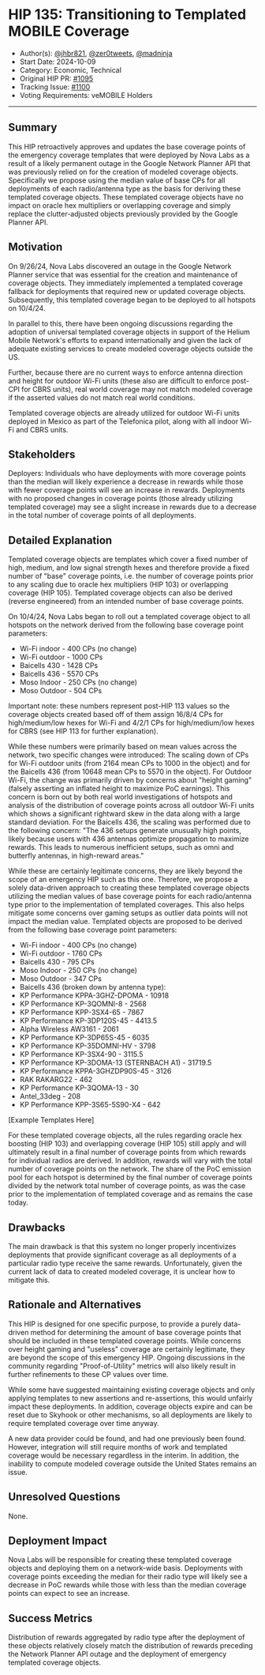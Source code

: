 # HIP 135: Transitioning to Templated MOBILE Coverage

- Author(s): [@jhbr821](https://github.com/jhbr821), [@zer0tweets](https://github.com/zer0tweets), [@madninja](https://github.com/madninja)
- Start Date: 2024-10-09
- Category: Economic, Technical
- Original HIP PR: [#1095](https://github.com/helium/HIP/pull/1095)
- Tracking Issue: [#1100](https://github.com/helium/HIP/issues/1100)
- Voting Requirements: veMOBILE Holders

---

## Summary

[summary]: #summary

This HIP retroactively approves and updates the base coverage points of the emergency coverage templates that were deployed by Nova Labs as a result of a likely permanent outage in the Google Network Planner API that was previously relied on for the creation of modeled coverage objects. Specifically we propose using the median value of base CPs for all deployments of each radio/antenna type as the basis for deriving these templated coverage objects. These templated coverage objects have no impact on oracle hex multipliers or overlapping coverage and simply replace the clutter-adjusted objects previously provided by the Google Planner API.

## Motivation
[motivation]: #motivation

On 9/26/24, Nova Labs discovered an outage in the Google Network Planner service that was essential for the creation and maintenance of coverage objects. They immediately implemented a templated coverage fallback for deployments that required new or updated coverage objects. Subsequently, this templated coverage began to be deployed to all hotspots on 10/4/24.

In parallel to this, there have been ongoing discussions regarding the adoption of universal templated coverage objects in support of the Helium Mobile Network's efforts to expand internationally and given the lack of adequate existing services to create modeled coverage objects outside the US.

Further, because there are no current ways to enforce antenna direction and height for outdoor Wi-Fi units (these also are difficult to enforce post-CPI for CBRS units), real world coverage may not match modeled coverage if the asserted values do not match real world conditions.

Templated coverage objects are already utilized for outdoor Wi-Fi units deployed in Mexico as part of the Telefonica pilot, along with all indoor Wi-Fi and CBRS units.

## Stakeholders
[stakeholders]: #stakeholders

Deployers: Individuals who have deployments with more coverage points than the median will likely experience a decrease in rewards while those with fewer coverage points will see an increase in rewards. Deployments with no proposed changes in coverage points (those already utilizing templated coverage) may see a slight increase in rewards due to a decrease in the total number of coverage points of all deployments.

## Detailed Explanation
[detailed-explanation]: #detailed-explanation

Templated coverage objects are templates which cover a fixed number of high, medium, and low signal strength hexes and therefore provide a fixed number of "base" coverage points, i.e. the number of coverage points prior to any scaling due to oracle hex multipliers (HIP 103) or overlapping coverage (HIP 105). Templated coverage objects can also be derived (reverse engineered) from an intended number of base coverage points.

On 10/4/24, Nova Labs began to roll out a templated coverage object to all hotspots on the network derived from the following base coverage point parameters:

* Wi-Fi indoor - 400 CPs (no change)
* Wi-Fi outdoor - 1000 CPs
* Baicells 430 - 1428 CPs
* Baicells 436 - 5570 CPs
* Moso Indoor - 250 CPs (no change)
* Moso Outdoor - 504 CPs

Important note: these numbers represent post-HIP 113 values so the coverage objects created based off of them assign 16/8/4 CPs for high/medium/low hexes for Wi-Fi and 4/2/1 CPs for high/medium/low hexes for CBRS (see HIP 113 for further explanation).

While these numbers were primarily based on mean values across the network, two specific changes were introduced: The scaling down of CPs for Wi-Fi outdoor units (from 2164 mean CPs to 1000 in the object) and for the Baicells 436 (from 10648 mean CPs to 5570 in the object). For Outdoor Wi-Fi, the change was primarily driven by concerns about "height gaming" (falsely asserting an inflated height to maximize PoC earnings). This concern is born out by both real world investigations of hotspots and analysis of the distribution of coverage points across all outdoor Wi-Fi units which shows a significant rightward skew in the data along with a large standard deviation. For the Baicells 436, the scaling was performed due to the following concern: "The 436 setups generate unusually high points, likely because users with 436 antennas optimize propagation to maximize rewards. This leads to numerous inefficient setups, such as omni and butterfly antennas, in high-reward areas."

While these are certainly legitimate concerns, they are likely beyond the scope of an emergency HIP such as this one. Therefore, we propose a solely data-driven approach to creating these templated coverage objects utilizing the median values of base coverage points for each radio/antenna type prior to the implementation of templated coverages. This also helps mitigate some concerns over gaming setups as outlier data points will not impact the median value. Templated objects are proposed to be derived from the following base coverage point parameters:

* Wi-Fi indoor - 400 CPs (no change)
* Wi-Fi outdoor - 1760 CPs
* Baicells 430 - 795 CPs
* Moso Indoor - 250 CPs (no change)
* Moso Outdoor - 347 CPs
* Baicells 436 (broken down by antenna type):
* KP Performance KPPA-3GHZ-DPOMA - 10918
* KP Performance KP-3QOMNI-8 - 2568
* KP Performance KPP-3SX4-65 - 7867
* KP Performance KP-3DP120S-45 - 4413.5
* Alpha Wireless AW3161 - 2061
* KP Performance KP-3DP65S-45 - 6035
* KP Performance KP-35DOMNI-HV - 3798
* KP Performance KP-3SX4-90 - 3115.5
* KP Performance KP-3DOMA-13 (STERNBACH A1) - 31719.5
* KP Performance KPPA-3GHZDP90S-45 - 3126
* RAK RAKARG22 - 462
* KP Performance KP-3QOMA-13 - 30
* Antel_33deg - 208
* KP Performance KPP-3S65-5S90-X4 - 642

[Example Templates Here]

For these templated coverage objects, all the rules regarding oracle hex boosting (HIP 103) and overlapping coverage (HIP 105) still apply and will ultimately result in a final number of coverage points from which rewards for individual radios are derived. In addition, rewards will vary with the total number of coverage points on the network. The share of the PoC emission pool for each hotspot is determined by the final number of coverage points divided by the network total number of coverage points, as was the case prior to the implementation of templated coverage and as remains the case today.

## Drawbacks
[drawbacks]: #drawbacks

The main drawback is that this system no longer properly incentivizes deployments that provide significant coverage as all deployments of a particular radio type receive the same rewards. Unfortunately, given the current lack of data to created modeled coverage, it is unclear how to mitigate this.

## Rationale and Alternatives
[alternatives]: #rationale-and-alternatives

This HIP is designed for one specific purpose, to provide a purely data-driven method for determining the amount of base coverage points that should be included in these templated coverage points. While concerns over height gaming and "useless" coverage are certainly legitimate, they are beyond the scope of this emergency HIP. Ongoing discussions in the community regarding "Proof-of-Utility" metrics will also likely result in further refinements to these CP values over time.

While some have suggested maintaining existing coverage objects and only applying templates to new assertions and re-assertions, this would unfairly impact these deployments. In addition, coverage objects expire and can be reset due to Skyhook or other mechanisms, so all deployments are likely to require templated coverage over time anyway.

A new data provider could be found, and had one previously been found. However, integration will still require months of work and templated coverage would be necessary regardless in the interim. In addition, the inability to compute modeled coverage outside the United States remains an issue.

## Unresolved Questions
[unresolved]: #unresolved-questions

None.

## Deployment Impact
[deployment-impact]: #deployment-impact

Nova Labs will be responsible for creating these templated coverage objects and deploying them on a network-wide basis. Deployments with coverage points exceeding the median for their radio type will likely see a decrease in PoC rewards while those with less than the median coverage points can expect to see an increase.

## Success Metrics
[success-metrics]: #success-metrics

Distribution of rewards aggregated by radio type after the deployment of these objects relatively closely match the distribution of rewards preceding the Network Planner API outage and the deployment of emergency templated coverage objects.
